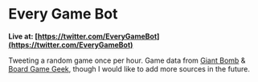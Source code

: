 Every Game Bot
====================================

**Live at: [https://twitter.com/EveryGameBot](https://twitter.com/EveryGameBot)**

Tweeting a random game once per hour. Game data from [Giant Bomb](http://www.giantbomb.com/api/) & [Board Game Geek](http://boardgamegeek.com/wiki/page/BGG_XML_API), though I would like to add more sources in the future.